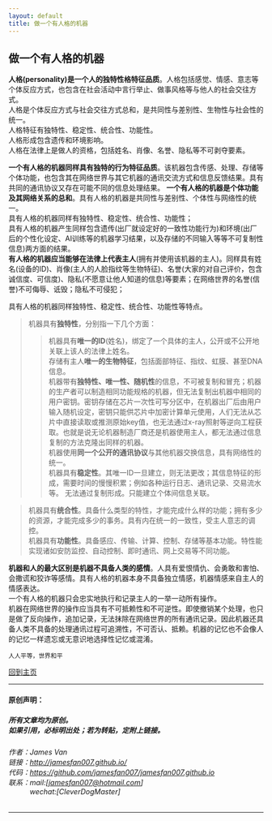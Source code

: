 ```yaml
---
layout: default
title: 做一个有人格的机器
---
```


## 做一个有人格的机器
**人格(personality)是一个人的独特性格特征品质**。人格包括感觉、情感、意志等个体反应方式，也包含在社会活动中言行举止、做事风格等与他人的社会交往方式。  
人格是个体反应方式与社会交往方式总和，是共同性与差别性、生物性与社会性的统一。  
人格特征有独特性、稳定性、统合性、功能性。  
人格形成包含遗传和环境影响。  
人格在法律上是做人的资格，包括姓名、肖像、名誉、隐私等不可剥夺要素。  

**一个有人格的机器同样具有独特的行为特征品质**。该机器包含传感、处理、存储等个体功能，也包含其在网络世界与其它机器的通讯交流方式和信息反馈结果。具有共同的通讯协议又存在可能不同的信息处理结果。 **一个有人格的机器是个体功能及其网络关系的总和**。具有人格的机器是共同性与差别性、个体性与网络性的统一。  
具有人格的机器同样有独特性、稳定性、统合性、功能性；  
具有人格的机器产生同样包含遗传(出厂就设定好的一致性功能行为)和环境(出厂后的个性化设定、AI训练等的机器学习结果，以及存储的不同输入等等不可复制性信息)两方面的结果。  
**有人格的机器应当能够在法律上代表主人**(拥有并使用该机器的主人)。同样具有姓名(设备的ID)、肖像(主人的人脸指纹等生物特征)、名誉(大家的对自己评价，包含诚信度、可信度)、隐私(不愿意让他人知道的信息)等要素；在网络世界的名誉(信誉)不可侮辱、诋毁；隐私不可侵犯；   

具有人格的机器同样独特性、稳定性、统合性、功能性等特点。  
> 机器具有**独特性**，分别指一下几个方面：  
> > 机器具有**唯一的ID**(姓名)，绑定了一个具体的主人，公开或不公开地关联上该人的法律上姓名。  
> > 存储有主人**唯一的生物特征**，包括面部特征、指纹、虹膜、甚至DNA信息。  
> > 机器带有**独特性、唯一性、随机性**的信息，不可被复制和冒充；机器的生产者可以制造相同功能规格的机器，但无法复制出机器中相同的用户密钥。密钥存储在芯片一次性可写分区中，在机器出厂后由用户输入随机设定，密钥只能供芯片中加密计算单元使用，人们无法从芯片中直接读取或推测原始key值，也无法通过x-ray照射等逆向工程获取。也就是说无论机器制造厂商还是机器使用主人，都无法通过信息复制的方法克隆出同样的机器。  
> > 机器使用**同一个公开的通讯协议**与其他机器交换信息，具有网络性的统一。  
> 机器具有**稳定性**。其唯一ID一旦建立，则无法更改；其信息特征的形成，需要时间的慢慢积累；例如各种运行日志、通讯记录、交易流水等。 无法通过复制形成。只能建立个体间信息关联。  

> 机器具有**统合性**。具备什么类型的特性，才能完成什么样的功能；拥有多少的资源，才能完成多少的事务。具有内在统一的一致性，受主人意志的调控。  
> 机器具有**功能性**。具备感应、传输、计算、控制、存储等基本功能。特性能实现诸如安防监控、自动控制、即时通讯、网上交易等不同功能。  

**机器和人的最大区别是机器不具备人类的感情**。人具有爱恨情仇、会勇敢和害怕、会撒谎和狡诈等感情。具有人格的机器本身不具备独立情感，机器情感来自主人的情感表达。  
一个有人格的机器只会忠实地执行和记录主人的一举一动所有操作。  
机器在网络世界的操作应当具有不可抵赖性和不可逆性。即使撤销某个处理，也只是做了反向操作，追加记录，无法抹除在网络世界的所有通讯记录。因此机器还具备人类不具备的处理通讯过程可追溯性，不可否认、抵赖。机器的记忆也不会像人的记忆一样遗忘或无意识地选择性记忆或混淆。  



```
人人平等，世界和平
```

[回到主页](http://jamesfan007.github.io/)

---

#### 原创声明：

##### 所有文章均为原创。 <br/> 如果引用，必标明出处；若为转贴，定附上链接。

###### 作者：James Van <br/> 链接：http://jamesfan007.github.io/ <br/> 代码：https://github.com/jamesfan007/jamesfan007.github.io <br/> 联系：mail:[jamesfan007@hotmail.com]  <br/> &emsp;&emsp;&emsp;wechat:[CleverDogMaster]

---
